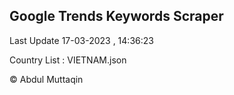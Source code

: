 

## Google Trends Keywords Scraper 
 
Last Update 17-03-2023 , 14:36:23

Country List :
VIETNAM.json



© Abdul Muttaqin 
